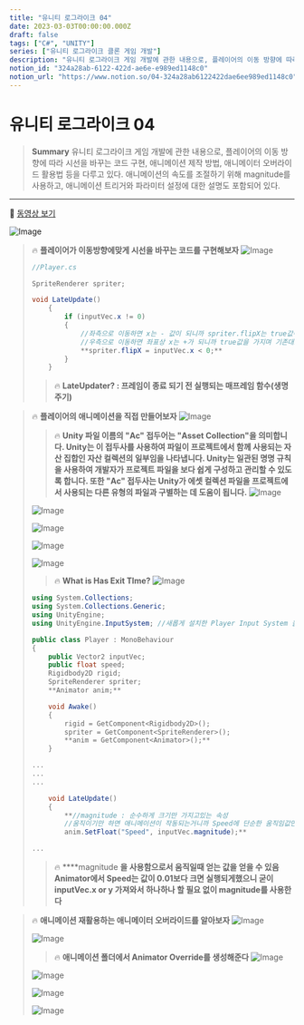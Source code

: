 ```yaml
---
title: "유니티 로그라이크 04"
date: 2023-03-03T00:00:00.000Z
draft: false
tags: ["C#", "UNITY"]
series: ["유니티 로그라이크 클론 게임 개발"]
description: "유니티 로그라이크 게임 개발에 관한 내용으로, 플레이어의 이동 방향에 따라 시선을 바꾸는 코드 구현, 애니메이션 제작 방법, 애니메이터 오버라이드 활용법 등을 다루고 있다. 애니메이션의 속도를 조절하기 위해 magnitude를 사용하고, 애니메이션 트리거와 파라미터 설정에 대한 설명도 포함되어 있다."
notion_id: "324a28ab-6122-422d-ae6e-e989ed1148c0"
notion_url: "https://www.notion.so/04-324a28ab6122422dae6ee989ed1148c0"
---
```


# 유니티 로그라이크 04

> **Summary**
> 유니티 로그라이크 게임 개발에 관한 내용으로, 플레이어의 이동 방향에 따라 시선을 바꾸는 코드 구현, 애니메이션 제작 방법, 애니메이터 오버라이드 활용법 등을 다루고 있다. 애니메이션의 속도를 조절하기 위해 magnitude를 사용하고, 애니메이션 트리거와 파라미터 설정에 대한 설명도 포함되어 있다.

---

🎥 [동영상 보기](https://www.youtube.com/watch?v=vizfd1TeRMI&list=PLO-mt5Iu5TeZF8xMHqtT_DhAPKmjF6i3x&index=5)

![Image](https://prod-files-secure.s3.us-west-2.amazonaws.com/09ccd4d5-876c-4bba-bbdf-cc77a0a11257/103a9eea-6d83-4881-ac4c-2095536d4ab2/Untitled.png?X-Amz-Algorithm=AWS4-HMAC-SHA256&X-Amz-Content-Sha256=UNSIGNED-PAYLOAD&X-Amz-Credential=ASIAZI2LB466YEQWJ3IF%2F20250724%2Fus-west-2%2Fs3%2Faws4_request&X-Amz-Date=20250724T120137Z&X-Amz-Expires=3600&X-Amz-Security-Token=IQoJb3JpZ2luX2VjEAQaCXVzLXdlc3QtMiJHMEUCIQDpH5Las8y%2BZ9yCmYi%2F4WC0zu%2FHRu7%2Bu7EHxUk5b%2FSN%2FwIgC%2BWcQ88ww5Zga2iGx4fMTvGQbjNLdPqXU0qkxoPOHkYq%2FwMILRAAGgw2Mzc0MjMxODM4MDUiDDse863kAMBfxPaNdircAxUuv78%2Fg6t4%2FNNzT%2B3Zv9wt%2F8s3Fs1gUgf0ph9nmNyi%2FwYF7PdBNLuo%2BLLdMN%2F8j0sWAhFCtNZJc%2FD6anTyWiYO36UZtuN8mvJ8HgDmF5zl6JH1ChYYa4W05MFTqzVpHb0DooTbe5GlVMahFZJbG6PEua%2FOzDnr8PyFuHl2BLv5hA9uihNQ%2B0EYsJ4fWlWnkF0mZedUAPmwH%2FLpgGofEVm%2B6AhhzGayg9Osgyba%2BubPFXyr3KPx1uFzhAXtnHHtlzh9u2VWnG3X%2F9xvk9LSxREASTp3uSJWYHAoJpFqZ3MzzndMWx66EscmzxsuQJlgNSisPtflh9vDx5IJS7BRz46ymZ2aqdiyPz5TSyg4AKvhJ8MkMWdDTYy4Stjg1h%2FQ7E0G5GSfgrp2JIxzo5wlg65w8%2Fwxn%2FJwOZKkT4CJtZ8uxAw5L1lEkZ2kRb2D%2B57LW1gBRfPOn5uHdIGuElAO%2FDtSGjW5XfXbLgJmjSaK9QMQP6xFy6%2B1qJ87mwFLhFfay10Zd4MlAWwpdcPQJC4zeTSM0Sg8pBHTyqVEJoMrCxtOOVa9n3OV%2F7fZOri7fL1wplKC59yBO1WiBkyF1eskSrT4O8%2BaTNMFl7KP2Dv0UyxbECdc45wHdS3uvdRlMPm%2BiMQGOqUBMKLH32zAvyJAPfNDu4eV6sgKKnwWIRMwLi%2F063vc1c7a7r263afETBDBpbmBLcKAbVDkz5p4z3wdBwCuqep%2Bpu3dRlY35BMHbTuPR%2BMQJ4MaBGRsymlMQ7NG0%2FdIAFjipsL4Bk3r9CRBfZUhZ9l6dL6GR5z2QXeGzM%2BRRItteZJ4ZpHp8azKxoThf1%2Bw%2BJ%2BV3JaB58YyWZZ8TLFfXVnOfi9QUmOL&X-Amz-Signature=f9349d6a7187d73f72cef3227a26f562cbe814e3d19e607c86e812259bda6758&X-Amz-SignedHeaders=host&x-amz-checksum-mode=ENABLED&x-id=GetObject)

> 🔥 **플레이어가 이동방향에맞게 시선을 바꾸는 코드를 구현해보자**
> ![Image](https://prod-files-secure.s3.us-west-2.amazonaws.com/09ccd4d5-876c-4bba-bbdf-cc77a0a11257/9d316e48-7224-484c-a001-bbca9182e338/Untitled.png?X-Amz-Algorithm=AWS4-HMAC-SHA256&X-Amz-Content-Sha256=UNSIGNED-PAYLOAD&X-Amz-Credential=ASIAZI2LB4665NJ53G35%2F20250724%2Fus-west-2%2Fs3%2Faws4_request&X-Amz-Date=20250724T120137Z&X-Amz-Expires=3600&X-Amz-Security-Token=IQoJb3JpZ2luX2VjEAQaCXVzLXdlc3QtMiJIMEYCIQCWIaj1KUic2N2ifk3M9fDnlBp%2FJyA7iofGm%2F283pHBCQIhAOSQK9KbEHcn0y3y6zsVg54Sqj1dRcbgWTPqWx4RktWDKv8DCC0QABoMNjM3NDIzMTgzODA1Igy5cqtvdtS1lfaY0Eoq3AOW5vk6datpM3svn23LMvHcBiT06bS1rxp%2FR%2BX0jdERhYjZcXiRQbyJ07xWYMG9LXODcZVU6W8CBoVUH6Y%2F435NQgJSkpIwmjpgn%2FCJNYoJl7mgdn%2BOAQ2gpmeTlwP2DFOjzJHhTtN3LNHjq1yeXV8%2B%2B6Z9bwq0GbaF%2B6mQp6CRdPFNn80O%2B01aVS1d2BU8RCPOFE%2FIeXagDJ%2BxUWeP43xjmOt4YBLlEbKKTs6LtLWKH8ufiHBZBUieNtf1%2B5butZZtvhgZ9udEt05%2BxJ8cgKG%2BMAvgERiVtw4Rc3MOUItva7VSiET%2BrUzMJNeH8J6SLw1HLIXBKXj1xWFKHbeb%2BjZwcroc3vnF6hhgn28qfnYxBSpfY8itvGKmP0mvWx%2BS4%2FdJH492tt35ceC5PSpGx2dnWXS7Zk%2FrV4GPJ2trZGr8QRbR1n8URju%2BVfMRIby7JYvyW3lIkZxt5djDATR1pBv5GUAdj9oQkgl3raSRksduVZYB1UH3RMdqY4nbaFMzfMiK47LAUk2s7tfEHBuImqdWtEq6F%2BCS4bcodINaM%2FvKGsul7788pxMTlc4soCvxKzJNIGkFqcM3R3Rq6kjRFssgKXRUrxuk10J5PxR32yeJ%2BPv1LW%2FIVxghP9Zr%2FzC%2Bv4jEBjqkAacjd66DJFKsRTEjAJULkEnSwguhykDYV0tZ9ASvRxgEExEmWdq4bema1sF6ueV93DgIlUBAijz4RP7ejmGV2H3k3J8DqNtFXxnRf7Vlly7XDVH08LCXXjnHJ4iGODeXkgmoKQjVLEJHrA7imqI9qu%2F%2Fzypl%2Bj3Ikg4ZWm8SoTDWXb50MxrUam4V%2BCzosGTIwBvlOoerRPNnV04zO7O30Qwrx1b1&X-Amz-Signature=578657e0378af9700094998a92093a494ac637f378754b806491daff91a4b306&X-Amz-SignedHeaders=host&x-amz-checksum-mode=ENABLED&x-id=GetObject)
>
> ```c#
> //Player.cs
>
> SpriteRenderer spriter;
>
> void LateUpdate()
>     {
>         if (inputVec.x != 0)
>         {
>             //좌측으로 이동하면 x는 - 값이 되니까 spriter.flipX는 true값이 된다
>             //우측으로 이동하면 좌표상 x는 +가 되니까 true값을 가지며 기존대로 우측을 바라본다
>             **spriter.flipX = inputVec.x < 0;**
>         }
>     }
> ```
>
> > 🔥 **LateUpdater? : 프레임이 종료 되기 전 실행되는 매프레임 함수(생명주기)**
>
>

> 🔥 **플레이어의 애니메이션을 직접 만들어보자**
> ![Image](https://prod-files-secure.s3.us-west-2.amazonaws.com/09ccd4d5-876c-4bba-bbdf-cc77a0a11257/53c58383-1203-4645-81c8-17215148df1c/Untitled.png?X-Amz-Algorithm=AWS4-HMAC-SHA256&X-Amz-Content-Sha256=UNSIGNED-PAYLOAD&X-Amz-Credential=ASIAZI2LB466YGSMHT4F%2F20250724%2Fus-west-2%2Fs3%2Faws4_request&X-Amz-Date=20250724T120138Z&X-Amz-Expires=3600&X-Amz-Security-Token=IQoJb3JpZ2luX2VjEAQaCXVzLXdlc3QtMiJGMEQCIHVxcaRKFAKp3F3CIWMIsUGBUO%2BbCn%2FJJQctdp1DJLe8AiAwtitLQTx930fLrzJ2VTAceu9WpTxDEUO5SJPgdlglaCr%2FAwgtEAAaDDYzNzQyMzE4MzgwNSIMH3Q9j2uQKM8QICl8KtwDFfceNMn0h6lYKu86SXjnjPl7J3%2B7EjTQbjYkjFMWHAMbeWknMMyofOHVR1whrqrD4Jn%2F5fBZPy7u%2BVC6wvE5s3wKqfcsIZD2umxCkZmOFg%2FeRlGxrIrEGuZv7TPbOx33bS1QX1dwsOFnfP8%2BPQ%2FCTFk%2B6omnmJK3gH1aXwfBlRVE7oX5tY0Jf0Lr%2FIP9tUqeBFWM3q4laIPsGDaOqi8mUH1HxcOeeTcO%2FK2KhzmrA3uy2d%2FH2eNvv%2FpyCJyl4nsxXJ2Q6vpCtNOq4Qms2KR7QmAHbOAtueXr%2BiJDqB%2BaW4Iv7qaIq5O4V7MGI8s3TAwKu4COq9%2Fgz3hJh6Sl9TCE%2Bmm8RSerTZq5AfPG8UcZgnSbPLGE8qEDB6erTkaEp3x4D8qx%2Bo6hydW2tUtSabc%2FbmUmsU4BwM826EtwoWNWPtglDliW7fb3Pl7g4NJICD%2BGlKpuWlVlyHRqUu0Gh5gLR9wMX6GBzc3%2FxPWGHTyz9IlC%2Fb3yXfWMNKqwklI7XbPJlkLSv9N4APMA%2BS6z3PZtggGHvmdVlSECuzSXVkXqjfsXbxCH4D6Z4%2F11U5uaw9vxXgQkBpB5dVAaRKqsMhTNN8l4cGd%2Bgtj52lU678Uu0zN2D2SZhIsoWhVc4%2FYwg7%2BIxAY6pgHdS7gNtOpKEa12aqrOk4MU373F2%2FbM1ALzKlBn1KhxxLWjpb%2FvYHWffGfrDxbM6MLHecxE7OxchrJPvFz9IAQyq8ZYm8TQOTUVyVIYR7iDqXzAKPglUjQH2tCUfixqnED1rBJ%2FEhqao80goEvO6DjfkYJLYZGY%2FPyb1UNeSIhP3GmU4QiXO2EggCiPxbYZ9sVJHqZXiEZgRFXZXSJQ7BaQ0IGCupaU&X-Amz-Signature=c433caebce3e08237be8b92765162489a64cf1e677faceca6249996ee5c9ca76&X-Amz-SignedHeaders=host&x-amz-checksum-mode=ENABLED&x-id=GetObject)
>
> > 🔥 **Unity 파일 이름의 "Ac" 접두어는 "Asset Collection"을 의미합니다. Unity는 이 접두사를 사용하여 파일이 프로젝트에서 함께 사용되는 자산 집합인 자산 컬렉션의 일부임을 나타냅니다. Unity는 일관된 명명 규칙을 사용하여 개발자가 프로젝트 파일을 보다 쉽게 구성하고 관리할 수 있도록 합니다. 또한 "Ac" 접두사는 Unity가 에셋 컬렉션 파일을 프로젝트에서 사용되는 다른 유형의 파일과 구별하는 데 도움이 됩니다.**
> > ![Image](https://prod-files-secure.s3.us-west-2.amazonaws.com/09ccd4d5-876c-4bba-bbdf-cc77a0a11257/89a5bb1c-3f17-4beb-b2b3-b7b17e878d5c/Untitled.png?X-Amz-Algorithm=AWS4-HMAC-SHA256&X-Amz-Content-Sha256=UNSIGNED-PAYLOAD&X-Amz-Credential=ASIAZI2LB466XORMANKT%2F20250724%2Fus-west-2%2Fs3%2Faws4_request&X-Amz-Date=20250724T120139Z&X-Amz-Expires=3600&X-Amz-Security-Token=IQoJb3JpZ2luX2VjEAQaCXVzLXdlc3QtMiJHMEUCIFrxfEFOStcia6FvhFXhnybWznRfpsMsFwbn4IbYDXUDAiEAxElLpNaAi3zkijXnPc0PnrlkA0qyx7pScgoJy43HXPoq%2FwMILRAAGgw2Mzc0MjMxODM4MDUiDAGUf1t%2FvcEOQiTb4CrcA6lk08fParLiTqnPNaD6IH4z2bsjsFH90GpxwAFe574nGKRxEgEBofH%2BAqP5Bk2eBmR2%2BbRPB1hID5mi2e1L2GCyFCayWqdN31ARTl6nZLOvGZ%2ButUIIB3PEcVYBLK7oL1VaVQiT7hk0E4sywqJY%2F8E6LiYSMmSK6zkUVO3l4JkeERjQDJ%2BXuGrKtUrbwjZg8xywaBxVAwy1pwQOgPqTDRw26NlMRG%2FLPdS%2FBiP%2Fvy6n5efvLmLxdMBLu08Ic8YXgiXsC5eS8UccM5DBOPimDTGoGz%2BXV6KYXNSmyk4HztLPopS4f2ixcVo4XUhMV19UJgnNOeEoM8e%2B7Yd2CoaDCGLH%2FJuJUN8Wc%2Fd28tuQ3mDgN5reKHUzmKYs%2BZuZnibDagkLLqFAofuicdpfauY4RERdX0%2FzQxc3ajVGz%2FEgGXFf4IzeOE6dG3h%2Fsw8vP0zSaZKP%2BvoOykvl2NIJPPbmvN4%2F7HL6ItIfKtM2%2FrqH7fGkT8iwcDU%2BccGpqSe%2BqdYWjnHd%2BjUNSWc7mYzGnkqf0RFLGIjPnM0SECWg1RlCqiGUEnBBpwVwXhzPz2hWa1S%2F63LU%2FenW76Z%2B4fthkdzBU%2BM7sVkT9gVC2mxRhoLStSlIQACXufpj%2BqimOLSrMIO%2FiMQGOqUBCumiTX6f6x5jtbdKrIrMq3YIRrIWP2nIeWyVpq%2B2Ez1J%2BFl%2FsC8gu2BOQW7B%2F5SMfTH%2FZPpo4LaCwBC9TjIvUsqPm%2FM8pPljmvkh3pqcKG253NalZIk3MpAMs0rH59OBuQLCjx6PUrSFfBfCmCoy6Td7GQkvEQjV%2BaKF4akve8BDTrf6RzeePBUOXTch0etaLY1Zcjo%2FWlh3bZmGGCQA84YU2O37&X-Amz-Signature=6a104641b1ee8213db407654ed995a65dcca9ff243fb4ff96e16d931ee37b333&X-Amz-SignedHeaders=host&x-amz-checksum-mode=ENABLED&x-id=GetObject)
> >
> >
>
> ![Image](https://prod-files-secure.s3.us-west-2.amazonaws.com/09ccd4d5-876c-4bba-bbdf-cc77a0a11257/3f3daf3d-56c2-4d62-8a8c-0080d8085625/Untitled.png?X-Amz-Algorithm=AWS4-HMAC-SHA256&X-Amz-Content-Sha256=UNSIGNED-PAYLOAD&X-Amz-Credential=ASIAZI2LB466YGSMHT4F%2F20250724%2Fus-west-2%2Fs3%2Faws4_request&X-Amz-Date=20250724T120138Z&X-Amz-Expires=3600&X-Amz-Security-Token=IQoJb3JpZ2luX2VjEAQaCXVzLXdlc3QtMiJGMEQCIHVxcaRKFAKp3F3CIWMIsUGBUO%2BbCn%2FJJQctdp1DJLe8AiAwtitLQTx930fLrzJ2VTAceu9WpTxDEUO5SJPgdlglaCr%2FAwgtEAAaDDYzNzQyMzE4MzgwNSIMH3Q9j2uQKM8QICl8KtwDFfceNMn0h6lYKu86SXjnjPl7J3%2B7EjTQbjYkjFMWHAMbeWknMMyofOHVR1whrqrD4Jn%2F5fBZPy7u%2BVC6wvE5s3wKqfcsIZD2umxCkZmOFg%2FeRlGxrIrEGuZv7TPbOx33bS1QX1dwsOFnfP8%2BPQ%2FCTFk%2B6omnmJK3gH1aXwfBlRVE7oX5tY0Jf0Lr%2FIP9tUqeBFWM3q4laIPsGDaOqi8mUH1HxcOeeTcO%2FK2KhzmrA3uy2d%2FH2eNvv%2FpyCJyl4nsxXJ2Q6vpCtNOq4Qms2KR7QmAHbOAtueXr%2BiJDqB%2BaW4Iv7qaIq5O4V7MGI8s3TAwKu4COq9%2Fgz3hJh6Sl9TCE%2Bmm8RSerTZq5AfPG8UcZgnSbPLGE8qEDB6erTkaEp3x4D8qx%2Bo6hydW2tUtSabc%2FbmUmsU4BwM826EtwoWNWPtglDliW7fb3Pl7g4NJICD%2BGlKpuWlVlyHRqUu0Gh5gLR9wMX6GBzc3%2FxPWGHTyz9IlC%2Fb3yXfWMNKqwklI7XbPJlkLSv9N4APMA%2BS6z3PZtggGHvmdVlSECuzSXVkXqjfsXbxCH4D6Z4%2F11U5uaw9vxXgQkBpB5dVAaRKqsMhTNN8l4cGd%2Bgtj52lU678Uu0zN2D2SZhIsoWhVc4%2FYwg7%2BIxAY6pgHdS7gNtOpKEa12aqrOk4MU373F2%2FbM1ALzKlBn1KhxxLWjpb%2FvYHWffGfrDxbM6MLHecxE7OxchrJPvFz9IAQyq8ZYm8TQOTUVyVIYR7iDqXzAKPglUjQH2tCUfixqnED1rBJ%2FEhqao80goEvO6DjfkYJLYZGY%2FPyb1UNeSIhP3GmU4QiXO2EggCiPxbYZ9sVJHqZXiEZgRFXZXSJQ7BaQ0IGCupaU&X-Amz-Signature=28f3985ba7c90ed78ffaf5319888efe0573290abf82dcaea927be9384cc212d9&X-Amz-SignedHeaders=host&x-amz-checksum-mode=ENABLED&x-id=GetObject)
>
> ![Image](https://prod-files-secure.s3.us-west-2.amazonaws.com/09ccd4d5-876c-4bba-bbdf-cc77a0a11257/0b0c0f8b-a314-4b14-bf9d-53ef7552b569/Untitled.png?X-Amz-Algorithm=AWS4-HMAC-SHA256&X-Amz-Content-Sha256=UNSIGNED-PAYLOAD&X-Amz-Credential=ASIAZI2LB466YGSMHT4F%2F20250724%2Fus-west-2%2Fs3%2Faws4_request&X-Amz-Date=20250724T120138Z&X-Amz-Expires=3600&X-Amz-Security-Token=IQoJb3JpZ2luX2VjEAQaCXVzLXdlc3QtMiJGMEQCIHVxcaRKFAKp3F3CIWMIsUGBUO%2BbCn%2FJJQctdp1DJLe8AiAwtitLQTx930fLrzJ2VTAceu9WpTxDEUO5SJPgdlglaCr%2FAwgtEAAaDDYzNzQyMzE4MzgwNSIMH3Q9j2uQKM8QICl8KtwDFfceNMn0h6lYKu86SXjnjPl7J3%2B7EjTQbjYkjFMWHAMbeWknMMyofOHVR1whrqrD4Jn%2F5fBZPy7u%2BVC6wvE5s3wKqfcsIZD2umxCkZmOFg%2FeRlGxrIrEGuZv7TPbOx33bS1QX1dwsOFnfP8%2BPQ%2FCTFk%2B6omnmJK3gH1aXwfBlRVE7oX5tY0Jf0Lr%2FIP9tUqeBFWM3q4laIPsGDaOqi8mUH1HxcOeeTcO%2FK2KhzmrA3uy2d%2FH2eNvv%2FpyCJyl4nsxXJ2Q6vpCtNOq4Qms2KR7QmAHbOAtueXr%2BiJDqB%2BaW4Iv7qaIq5O4V7MGI8s3TAwKu4COq9%2Fgz3hJh6Sl9TCE%2Bmm8RSerTZq5AfPG8UcZgnSbPLGE8qEDB6erTkaEp3x4D8qx%2Bo6hydW2tUtSabc%2FbmUmsU4BwM826EtwoWNWPtglDliW7fb3Pl7g4NJICD%2BGlKpuWlVlyHRqUu0Gh5gLR9wMX6GBzc3%2FxPWGHTyz9IlC%2Fb3yXfWMNKqwklI7XbPJlkLSv9N4APMA%2BS6z3PZtggGHvmdVlSECuzSXVkXqjfsXbxCH4D6Z4%2F11U5uaw9vxXgQkBpB5dVAaRKqsMhTNN8l4cGd%2Bgtj52lU678Uu0zN2D2SZhIsoWhVc4%2FYwg7%2BIxAY6pgHdS7gNtOpKEa12aqrOk4MU373F2%2FbM1ALzKlBn1KhxxLWjpb%2FvYHWffGfrDxbM6MLHecxE7OxchrJPvFz9IAQyq8ZYm8TQOTUVyVIYR7iDqXzAKPglUjQH2tCUfixqnED1rBJ%2FEhqao80goEvO6DjfkYJLYZGY%2FPyb1UNeSIhP3GmU4QiXO2EggCiPxbYZ9sVJHqZXiEZgRFXZXSJQ7BaQ0IGCupaU&X-Amz-Signature=063e673960ce04d0da03dd231f685131a5fc86b77a7a4a63b7f736ce0f9da4df&X-Amz-SignedHeaders=host&x-amz-checksum-mode=ENABLED&x-id=GetObject)
>
> ![Image](https://prod-files-secure.s3.us-west-2.amazonaws.com/09ccd4d5-876c-4bba-bbdf-cc77a0a11257/7bb4f924-04be-48ca-9414-64476ddfd7c0/Untitled.png?X-Amz-Algorithm=AWS4-HMAC-SHA256&X-Amz-Content-Sha256=UNSIGNED-PAYLOAD&X-Amz-Credential=ASIAZI2LB466YGSMHT4F%2F20250724%2Fus-west-2%2Fs3%2Faws4_request&X-Amz-Date=20250724T120138Z&X-Amz-Expires=3600&X-Amz-Security-Token=IQoJb3JpZ2luX2VjEAQaCXVzLXdlc3QtMiJGMEQCIHVxcaRKFAKp3F3CIWMIsUGBUO%2BbCn%2FJJQctdp1DJLe8AiAwtitLQTx930fLrzJ2VTAceu9WpTxDEUO5SJPgdlglaCr%2FAwgtEAAaDDYzNzQyMzE4MzgwNSIMH3Q9j2uQKM8QICl8KtwDFfceNMn0h6lYKu86SXjnjPl7J3%2B7EjTQbjYkjFMWHAMbeWknMMyofOHVR1whrqrD4Jn%2F5fBZPy7u%2BVC6wvE5s3wKqfcsIZD2umxCkZmOFg%2FeRlGxrIrEGuZv7TPbOx33bS1QX1dwsOFnfP8%2BPQ%2FCTFk%2B6omnmJK3gH1aXwfBlRVE7oX5tY0Jf0Lr%2FIP9tUqeBFWM3q4laIPsGDaOqi8mUH1HxcOeeTcO%2FK2KhzmrA3uy2d%2FH2eNvv%2FpyCJyl4nsxXJ2Q6vpCtNOq4Qms2KR7QmAHbOAtueXr%2BiJDqB%2BaW4Iv7qaIq5O4V7MGI8s3TAwKu4COq9%2Fgz3hJh6Sl9TCE%2Bmm8RSerTZq5AfPG8UcZgnSbPLGE8qEDB6erTkaEp3x4D8qx%2Bo6hydW2tUtSabc%2FbmUmsU4BwM826EtwoWNWPtglDliW7fb3Pl7g4NJICD%2BGlKpuWlVlyHRqUu0Gh5gLR9wMX6GBzc3%2FxPWGHTyz9IlC%2Fb3yXfWMNKqwklI7XbPJlkLSv9N4APMA%2BS6z3PZtggGHvmdVlSECuzSXVkXqjfsXbxCH4D6Z4%2F11U5uaw9vxXgQkBpB5dVAaRKqsMhTNN8l4cGd%2Bgtj52lU678Uu0zN2D2SZhIsoWhVc4%2FYwg7%2BIxAY6pgHdS7gNtOpKEa12aqrOk4MU373F2%2FbM1ALzKlBn1KhxxLWjpb%2FvYHWffGfrDxbM6MLHecxE7OxchrJPvFz9IAQyq8ZYm8TQOTUVyVIYR7iDqXzAKPglUjQH2tCUfixqnED1rBJ%2FEhqao80goEvO6DjfkYJLYZGY%2FPyb1UNeSIhP3GmU4QiXO2EggCiPxbYZ9sVJHqZXiEZgRFXZXSJQ7BaQ0IGCupaU&X-Amz-Signature=20c1fc024d74b6e2e7f32b546fbdaf81a7fc7f55835ea9a3d548b8cd667b2b3c&X-Amz-SignedHeaders=host&x-amz-checksum-mode=ENABLED&x-id=GetObject)
>
> ![Image](https://prod-files-secure.s3.us-west-2.amazonaws.com/09ccd4d5-876c-4bba-bbdf-cc77a0a11257/9ce5bd12-2a44-4730-a11e-a1e777d57f31/Untitled.png?X-Amz-Algorithm=AWS4-HMAC-SHA256&X-Amz-Content-Sha256=UNSIGNED-PAYLOAD&X-Amz-Credential=ASIAZI2LB466YGSMHT4F%2F20250724%2Fus-west-2%2Fs3%2Faws4_request&X-Amz-Date=20250724T120138Z&X-Amz-Expires=3600&X-Amz-Security-Token=IQoJb3JpZ2luX2VjEAQaCXVzLXdlc3QtMiJGMEQCIHVxcaRKFAKp3F3CIWMIsUGBUO%2BbCn%2FJJQctdp1DJLe8AiAwtitLQTx930fLrzJ2VTAceu9WpTxDEUO5SJPgdlglaCr%2FAwgtEAAaDDYzNzQyMzE4MzgwNSIMH3Q9j2uQKM8QICl8KtwDFfceNMn0h6lYKu86SXjnjPl7J3%2B7EjTQbjYkjFMWHAMbeWknMMyofOHVR1whrqrD4Jn%2F5fBZPy7u%2BVC6wvE5s3wKqfcsIZD2umxCkZmOFg%2FeRlGxrIrEGuZv7TPbOx33bS1QX1dwsOFnfP8%2BPQ%2FCTFk%2B6omnmJK3gH1aXwfBlRVE7oX5tY0Jf0Lr%2FIP9tUqeBFWM3q4laIPsGDaOqi8mUH1HxcOeeTcO%2FK2KhzmrA3uy2d%2FH2eNvv%2FpyCJyl4nsxXJ2Q6vpCtNOq4Qms2KR7QmAHbOAtueXr%2BiJDqB%2BaW4Iv7qaIq5O4V7MGI8s3TAwKu4COq9%2Fgz3hJh6Sl9TCE%2Bmm8RSerTZq5AfPG8UcZgnSbPLGE8qEDB6erTkaEp3x4D8qx%2Bo6hydW2tUtSabc%2FbmUmsU4BwM826EtwoWNWPtglDliW7fb3Pl7g4NJICD%2BGlKpuWlVlyHRqUu0Gh5gLR9wMX6GBzc3%2FxPWGHTyz9IlC%2Fb3yXfWMNKqwklI7XbPJlkLSv9N4APMA%2BS6z3PZtggGHvmdVlSECuzSXVkXqjfsXbxCH4D6Z4%2F11U5uaw9vxXgQkBpB5dVAaRKqsMhTNN8l4cGd%2Bgtj52lU678Uu0zN2D2SZhIsoWhVc4%2FYwg7%2BIxAY6pgHdS7gNtOpKEa12aqrOk4MU373F2%2FbM1ALzKlBn1KhxxLWjpb%2FvYHWffGfrDxbM6MLHecxE7OxchrJPvFz9IAQyq8ZYm8TQOTUVyVIYR7iDqXzAKPglUjQH2tCUfixqnED1rBJ%2FEhqao80goEvO6DjfkYJLYZGY%2FPyb1UNeSIhP3GmU4QiXO2EggCiPxbYZ9sVJHqZXiEZgRFXZXSJQ7BaQ0IGCupaU&X-Amz-Signature=62ab5435cfad8e7cb802e75183aad56cea75a65fcad03b7e6d0854f4a454824a&X-Amz-SignedHeaders=host&x-amz-checksum-mode=ENABLED&x-id=GetObject)
>
> > 🔥 **What is Has Exit TIme?**
> > ![Image](https://prod-files-secure.s3.us-west-2.amazonaws.com/09ccd4d5-876c-4bba-bbdf-cc77a0a11257/a4fae49e-c4e4-4b11-a123-f24bfcb6f81a/Untitled.png?X-Amz-Algorithm=AWS4-HMAC-SHA256&X-Amz-Content-Sha256=UNSIGNED-PAYLOAD&X-Amz-Credential=ASIAZI2LB4662656XIOD%2F20250724%2Fus-west-2%2Fs3%2Faws4_request&X-Amz-Date=20250724T120139Z&X-Amz-Expires=3600&X-Amz-Security-Token=IQoJb3JpZ2luX2VjEAQaCXVzLXdlc3QtMiJHMEUCIBrzVRIrhiwAmpPtgN963fkHr7FEyxDm4X%2F%2FcQZDbkxLAiEA6Pc9h0%2FavYAeVl907ENsHa4R381KN6YbvxWkuWDe%2BJkq%2FwMILRAAGgw2Mzc0MjMxODM4MDUiDItB0qOQbB4hZxJLtircAyFIzrMxZg01ntSuhW9krUldcckIKwPeVnt3h3JtNbERcP8VwIzw5YAHPHBbJRjBK%2BpTKFIgGE4vPkTyNFZmA8IdxjWnfJYFFgJJFzTdo8HOuDvlzBVfiFoJZLwvGYelsIGccebZonll34wCJsbxpDJN3Z%2F0O4qU4JcxzPVX46QwZJyMTgY9U%2BRhiHyd7AHLZzdM3ppe3POqlnT1q32Z60wDAKtn%2F7Vi2HHA8t6czRct1wcMzaOmIbIhECWCifK6oaCnKEIt2A8IxUKix0S83iuNIVy9dOV9v%2FIJb7PpBzMtjFCByr1qy5Rcu480bNyw%2FfG%2Fxskk08gw7RNZZXR9heXi5NFap5ZkgPNKhLfKnvp4cltCsMJ3xfEnyrNVe50zCNbzNEGlrQbI60pa%2FZ2r1GtlmYeLWdhgN%2FFabFHgHj%2FgltiJKPCp86nCuGAP1KBEPtNk%2Fl2%2FEOY3LUM4r%2Bh6CLUWppyPH6sZlTtPe7Vw%2F3Cr7m0card3uV7tqUO61P%2FayYhFkFUCggEpYd56N%2B7c1WxldXK1mbeNsB7LxMExrLFit2LxMui4rtq7vV6XEJ%2FwTLgIgWdtHwy7Hv23G4ifO8Pu1k2fkAC7ut5tgq1tHAJrOTHSzgk98DsJyhITMP6%2BiMQGOqUB0LdmlcsuSeaOla6PPSMrfY%2BMH3t0%2Btd9OdyfxYZgFL6e%2F5vj7uiDQOK4PGWl2WBHLv84ka%2BokZsridKsVMvTxELwdw3tDyoAIGJyrnPTF5rwLz4S5QJRZ%2FErFG5NKWJa3JwFfYadiqAwbMFcmwHEyIHh%2B%2B2LL4msoIscwHhj1OqS3cVDbn85qVADpasAsgNJ%2Fu61B1eNSAjH3YpbFGKsTm%2BIg5pc&X-Amz-Signature=8fd62ccb93367a9c120d610d33134ce69bade1b1fa206daf9761eea69c8926d2&X-Amz-SignedHeaders=host&x-amz-checksum-mode=ENABLED&x-id=GetObject)
> >
> >
>
> ```c#
> using System.Collections;
> using System.Collections.Generic;
> using UnityEngine;
> using UnityEngine.InputSystem; //새롭게 설치한 Player Input System 을 사용하기 위해 임포트
>
> public class Player : MonoBehaviour
> {
>     public Vector2 inputVec;
>     public float speed;
>     Rigidbody2D rigid;
>     SpriteRenderer spriter;
>     **Animator anim;**
>
>     void Awake()
>     {
>         rigid = GetComponent<Rigidbody2D>();
>         spriter = GetComponent<SpriteRenderer>();
>         **anim = GetComponent<Animator>();**
>     }
>
> ...
> ...
> ...
>
>     void LateUpdate()
>     {
>         **//magnitude : 순수하게 크기만 가지고있는 속성
>         //움직이기만 하면 애니메이션이 작동되는거니까 Speed에 단순한 움직임값만 넣어주는것
>         anim.SetFloat("Speed", inputVec.magnitude);**
>
> ...
> ```
>
> > 🔥 ****magnitude **을 사용함으로서 움직일때 얻는 값을 얻을 수 있음
> Animator에서 Speed는 값이 0.01보다 크면 실행되게했으니 굳이 inputVec.x or y 가져와서 하나하나 할 필요 없이 magnitude를 사용한다**
>
>

> 🔥 ****애니메이션 재활용하는 애니메이터 오버라이드를 알아보자****
> ![Image](https://prod-files-secure.s3.us-west-2.amazonaws.com/09ccd4d5-876c-4bba-bbdf-cc77a0a11257/5d2a1bc6-8b89-4f70-ac1c-19c81c31fd40/Untitled.png?X-Amz-Algorithm=AWS4-HMAC-SHA256&X-Amz-Content-Sha256=UNSIGNED-PAYLOAD&X-Amz-Credential=ASIAZI2LB466WDQK6SKW%2F20250724%2Fus-west-2%2Fs3%2Faws4_request&X-Amz-Date=20250724T120140Z&X-Amz-Expires=3600&X-Amz-Security-Token=IQoJb3JpZ2luX2VjEAQaCXVzLXdlc3QtMiJGMEQCIA19eaPps0FJ0sPCef14%2BG33ePovvq7V1SwjyVSyiwA8AiAs%2Fq6QxrP60umUAZnIBHNjW61AC90RQQHuxReP49yVxyr%2FAwgtEAAaDDYzNzQyMzE4MzgwNSIMG1hhdTLizKWaGVjbKtwDASZDhmVyZj5xMDHRBJsJVor4VaDBAUnWuYfj5O95rnDNvVk15JFhWE%2FYhsKwPFg0jKrhWK7Gn6qGugyt0SNVVmhb%2BbMlS1m%2FpJ7mzU0wfgK28K862i5J1nL%2BRipCycPxB0ho5nk05NfwGGcWA8ae4pXCF6UpP%2BGLI2%2F1CyS9SkLzAO3YN37VB%2BoTnwU0jGv13jud3daw0ktXELCgNXX%2Fyrpi2qf8FWuB1Pr6CkVtIQKnQtfqlsTT0laQkc0A4%2BMxmSxldWqAE30Tmpdn4N3OuEM5AZQCPwPSoRwLGM8Kg0ofTlcq%2Fd6eJe%2FvamTwi4nRaSvLGVmsNdge%2BrhKjdz26fXqoB74ySK5F7H%2FhTiKBkQJ1SXoDbO57zl7x%2FudM%2FTiGjoDFmmvEvWPzYetmv9%2FO1anXU48jjA32eEpKa0dRY2RTYov6rKMho6yAxMrEOC1euT7BDiitPRCYEGiUk%2BWjZMzsJiLR87x2vpKuuOIbXwa7HUl3HXclfejoBZYcHpHpTRlTmZvO%2F3d%2FErqDPHAGZgS3QEqdKYjplQQz7UjLhfSZdzpyfzPv0tMVRhFPuKF0U5PL8zx%2FKqVqm1H7zdZNwyhJqDfGJcmoMCIBaesOEH3woeBeqOeg0Wh2%2BYw3L%2BIxAY6pgFGZw26rK38VXtnirIVLFo%2B2YmdccbL%2FJn3sz5M%2FSZyAZPJ%2F6dUlvjXSH6UoGiokap2bG1Q1kz3U4k7dUZ7LU5DTZYIQNqxa%2FIagrWvQhEKIJds%2BWR6MWVF8u2OcHB4vBuA6hUeXcQ1geVUZqaT3%2Fg2vLN8SLkfgiQHbBgsb05zBtBE46mCMFtSZ3kZxy%2B9%2FfMU5X9UMNC12ws6TYzfb8ymZXzwVjKH&X-Amz-Signature=a0ba4c5931a0dfb18775e89542b18d99ee52dff7b229b016e98e5cd8439c78fa&X-Amz-SignedHeaders=host&x-amz-checksum-mode=ENABLED&x-id=GetObject)
>
> ![Image](https://prod-files-secure.s3.us-west-2.amazonaws.com/09ccd4d5-876c-4bba-bbdf-cc77a0a11257/f24574c3-1e13-489e-b4b1-9e06f3d3f3c2/Untitled.png?X-Amz-Algorithm=AWS4-HMAC-SHA256&X-Amz-Content-Sha256=UNSIGNED-PAYLOAD&X-Amz-Credential=ASIAZI2LB466WDQK6SKW%2F20250724%2Fus-west-2%2Fs3%2Faws4_request&X-Amz-Date=20250724T120140Z&X-Amz-Expires=3600&X-Amz-Security-Token=IQoJb3JpZ2luX2VjEAQaCXVzLXdlc3QtMiJGMEQCIA19eaPps0FJ0sPCef14%2BG33ePovvq7V1SwjyVSyiwA8AiAs%2Fq6QxrP60umUAZnIBHNjW61AC90RQQHuxReP49yVxyr%2FAwgtEAAaDDYzNzQyMzE4MzgwNSIMG1hhdTLizKWaGVjbKtwDASZDhmVyZj5xMDHRBJsJVor4VaDBAUnWuYfj5O95rnDNvVk15JFhWE%2FYhsKwPFg0jKrhWK7Gn6qGugyt0SNVVmhb%2BbMlS1m%2FpJ7mzU0wfgK28K862i5J1nL%2BRipCycPxB0ho5nk05NfwGGcWA8ae4pXCF6UpP%2BGLI2%2F1CyS9SkLzAO3YN37VB%2BoTnwU0jGv13jud3daw0ktXELCgNXX%2Fyrpi2qf8FWuB1Pr6CkVtIQKnQtfqlsTT0laQkc0A4%2BMxmSxldWqAE30Tmpdn4N3OuEM5AZQCPwPSoRwLGM8Kg0ofTlcq%2Fd6eJe%2FvamTwi4nRaSvLGVmsNdge%2BrhKjdz26fXqoB74ySK5F7H%2FhTiKBkQJ1SXoDbO57zl7x%2FudM%2FTiGjoDFmmvEvWPzYetmv9%2FO1anXU48jjA32eEpKa0dRY2RTYov6rKMho6yAxMrEOC1euT7BDiitPRCYEGiUk%2BWjZMzsJiLR87x2vpKuuOIbXwa7HUl3HXclfejoBZYcHpHpTRlTmZvO%2F3d%2FErqDPHAGZgS3QEqdKYjplQQz7UjLhfSZdzpyfzPv0tMVRhFPuKF0U5PL8zx%2FKqVqm1H7zdZNwyhJqDfGJcmoMCIBaesOEH3woeBeqOeg0Wh2%2BYw3L%2BIxAY6pgFGZw26rK38VXtnirIVLFo%2B2YmdccbL%2FJn3sz5M%2FSZyAZPJ%2F6dUlvjXSH6UoGiokap2bG1Q1kz3U4k7dUZ7LU5DTZYIQNqxa%2FIagrWvQhEKIJds%2BWR6MWVF8u2OcHB4vBuA6hUeXcQ1geVUZqaT3%2Fg2vLN8SLkfgiQHbBgsb05zBtBE46mCMFtSZ3kZxy%2B9%2FfMU5X9UMNC12ws6TYzfb8ymZXzwVjKH&X-Amz-Signature=c721b8154846cb94451376f72c9048844c66d06762adbd2c839b27abf26f27ec&X-Amz-SignedHeaders=host&x-amz-checksum-mode=ENABLED&x-id=GetObject)
>
> > 🔥 **애니메이션 폴더에서 Animator Override를 생성해준다**
> > ![Image](https://prod-files-secure.s3.us-west-2.amazonaws.com/09ccd4d5-876c-4bba-bbdf-cc77a0a11257/52c88fc4-f842-46d3-911a-03870e1fb7d5/Untitled.png?X-Amz-Algorithm=AWS4-HMAC-SHA256&X-Amz-Content-Sha256=UNSIGNED-PAYLOAD&X-Amz-Credential=ASIAZI2LB466VCOWDSKJ%2F20250724%2Fus-west-2%2Fs3%2Faws4_request&X-Amz-Date=20250724T120140Z&X-Amz-Expires=3600&X-Amz-Security-Token=IQoJb3JpZ2luX2VjEAQaCXVzLXdlc3QtMiJHMEUCIEaGzSSNS9hkZ4Bbi9wHg9mqPxsywqB2ut%2FfOE5K5iVmAiEA0X3uwxMEJFnMJ%2BAjPLp1nQ%2BAmupxKep0cJRl6divKNQq%2FwMILRAAGgw2Mzc0MjMxODM4MDUiDCKURuXWeF6I2mgUXSrcA9xKq4xkgrPGrXRl0ufc2aG4NslzaeDEOZP8uiOXlKT8rWFYgKs1Y2%2FU2%2B%2BYDtBbZxnh%2BYXwL0HmNQ9TJfqjiv2rg%2BrMW2oM9rEnB8TsPxT%2BgeL7JxnEvIhQho4Q7gfloUtMedzZeEP1QwyITZk6tGZShVKhxaT64qDBOJzJuhLQNDV10zqaB%2BVN%2B6iqFSsEU%2FCb0kQmzDQRxAexcYW8%2Bfj3M30%2BDQRNASgeGMEEO%2F%2BjfvRTX3V1PZQTS6fs59jc%2BWbY4Yr47LOI6RV07xVoKefHtb5hIakU%2Bu9rJjgo98kfNr9vYrxleq2xcObrJjSa6TDmGoSA0i71gCexWR0mibLFSQ8RUFRINqYnqaFnOh4rrJGj5cuwUmSFdG25yBiX9TbkKMsxrQv7IDO9bmSOB7nZIoau2%2F6u%2B2DF4YQ5dfhOM%2BvZyHIkYQb7uoj3h8FoKUa5ZM9K2Ey3yrq6FfdYCzaQSJQbSID8BV%2FXvPQmN4vuoDhJ4VCY9RQGZdHBR1ftwy4S684AXVBx%2BZ1NyzKjXCml%2F7uNMgV23DI6yl4OwbuEnTv1W8s9TCIDf7T8RBFFaegW9jM%2F88zKaaZon%2B8pQZT%2BKifHYqxu1sTN6MpXLm5raGJXg%2BmlVNGg%2BHGCMOa%2FiMQGOqUB6fTxTRL%2BOpr2Nqj5q1Ngrd3Pm3mBhmqqaN%2FNazHCi7XF99sfS63DOnygJOIVZQ6gQPclwxMvUXsLXOFfrg%2BFx3RT%2BTg5%2BxheLlNGMGrmBIR5LxEYreJ4TCfpucC3esc3nShw0WAa%2BahU%2BrybWUsxcD8NpJhDM%2F2lw%2F%2Bqb0JdHJCYppGmHMJPgx0%2BCrK%2F3jm1nQOnwn6sklc1FWRfmFntubdUCSRw&X-Amz-Signature=34eaad30d4140db3b085963105a221f7e8de23777db8679c282e3e30579d4fae&X-Amz-SignedHeaders=host&x-amz-checksum-mode=ENABLED&x-id=GetObject)
> >
> >
>
> ![Image](https://prod-files-secure.s3.us-west-2.amazonaws.com/09ccd4d5-876c-4bba-bbdf-cc77a0a11257/1458886c-43aa-4e7f-9839-9fda31b530cb/Untitled.png?X-Amz-Algorithm=AWS4-HMAC-SHA256&X-Amz-Content-Sha256=UNSIGNED-PAYLOAD&X-Amz-Credential=ASIAZI2LB466WDQK6SKW%2F20250724%2Fus-west-2%2Fs3%2Faws4_request&X-Amz-Date=20250724T120140Z&X-Amz-Expires=3600&X-Amz-Security-Token=IQoJb3JpZ2luX2VjEAQaCXVzLXdlc3QtMiJGMEQCIA19eaPps0FJ0sPCef14%2BG33ePovvq7V1SwjyVSyiwA8AiAs%2Fq6QxrP60umUAZnIBHNjW61AC90RQQHuxReP49yVxyr%2FAwgtEAAaDDYzNzQyMzE4MzgwNSIMG1hhdTLizKWaGVjbKtwDASZDhmVyZj5xMDHRBJsJVor4VaDBAUnWuYfj5O95rnDNvVk15JFhWE%2FYhsKwPFg0jKrhWK7Gn6qGugyt0SNVVmhb%2BbMlS1m%2FpJ7mzU0wfgK28K862i5J1nL%2BRipCycPxB0ho5nk05NfwGGcWA8ae4pXCF6UpP%2BGLI2%2F1CyS9SkLzAO3YN37VB%2BoTnwU0jGv13jud3daw0ktXELCgNXX%2Fyrpi2qf8FWuB1Pr6CkVtIQKnQtfqlsTT0laQkc0A4%2BMxmSxldWqAE30Tmpdn4N3OuEM5AZQCPwPSoRwLGM8Kg0ofTlcq%2Fd6eJe%2FvamTwi4nRaSvLGVmsNdge%2BrhKjdz26fXqoB74ySK5F7H%2FhTiKBkQJ1SXoDbO57zl7x%2FudM%2FTiGjoDFmmvEvWPzYetmv9%2FO1anXU48jjA32eEpKa0dRY2RTYov6rKMho6yAxMrEOC1euT7BDiitPRCYEGiUk%2BWjZMzsJiLR87x2vpKuuOIbXwa7HUl3HXclfejoBZYcHpHpTRlTmZvO%2F3d%2FErqDPHAGZgS3QEqdKYjplQQz7UjLhfSZdzpyfzPv0tMVRhFPuKF0U5PL8zx%2FKqVqm1H7zdZNwyhJqDfGJcmoMCIBaesOEH3woeBeqOeg0Wh2%2BYw3L%2BIxAY6pgFGZw26rK38VXtnirIVLFo%2B2YmdccbL%2FJn3sz5M%2FSZyAZPJ%2F6dUlvjXSH6UoGiokap2bG1Q1kz3U4k7dUZ7LU5DTZYIQNqxa%2FIagrWvQhEKIJds%2BWR6MWVF8u2OcHB4vBuA6hUeXcQ1geVUZqaT3%2Fg2vLN8SLkfgiQHbBgsb05zBtBE46mCMFtSZ3kZxy%2B9%2FfMU5X9UMNC12ws6TYzfb8ymZXzwVjKH&X-Amz-Signature=f16e910da7c0734e02988b71ccb1889a6393edc0838db35f4e85958eccba69e2&X-Amz-SignedHeaders=host&x-amz-checksum-mode=ENABLED&x-id=GetObject)
>
> ![Image](https://prod-files-secure.s3.us-west-2.amazonaws.com/09ccd4d5-876c-4bba-bbdf-cc77a0a11257/0ef41626-c7e3-458e-b397-aef9ba1d657f/Untitled.png?X-Amz-Algorithm=AWS4-HMAC-SHA256&X-Amz-Content-Sha256=UNSIGNED-PAYLOAD&X-Amz-Credential=ASIAZI2LB466WDQK6SKW%2F20250724%2Fus-west-2%2Fs3%2Faws4_request&X-Amz-Date=20250724T120140Z&X-Amz-Expires=3600&X-Amz-Security-Token=IQoJb3JpZ2luX2VjEAQaCXVzLXdlc3QtMiJGMEQCIA19eaPps0FJ0sPCef14%2BG33ePovvq7V1SwjyVSyiwA8AiAs%2Fq6QxrP60umUAZnIBHNjW61AC90RQQHuxReP49yVxyr%2FAwgtEAAaDDYzNzQyMzE4MzgwNSIMG1hhdTLizKWaGVjbKtwDASZDhmVyZj5xMDHRBJsJVor4VaDBAUnWuYfj5O95rnDNvVk15JFhWE%2FYhsKwPFg0jKrhWK7Gn6qGugyt0SNVVmhb%2BbMlS1m%2FpJ7mzU0wfgK28K862i5J1nL%2BRipCycPxB0ho5nk05NfwGGcWA8ae4pXCF6UpP%2BGLI2%2F1CyS9SkLzAO3YN37VB%2BoTnwU0jGv13jud3daw0ktXELCgNXX%2Fyrpi2qf8FWuB1Pr6CkVtIQKnQtfqlsTT0laQkc0A4%2BMxmSxldWqAE30Tmpdn4N3OuEM5AZQCPwPSoRwLGM8Kg0ofTlcq%2Fd6eJe%2FvamTwi4nRaSvLGVmsNdge%2BrhKjdz26fXqoB74ySK5F7H%2FhTiKBkQJ1SXoDbO57zl7x%2FudM%2FTiGjoDFmmvEvWPzYetmv9%2FO1anXU48jjA32eEpKa0dRY2RTYov6rKMho6yAxMrEOC1euT7BDiitPRCYEGiUk%2BWjZMzsJiLR87x2vpKuuOIbXwa7HUl3HXclfejoBZYcHpHpTRlTmZvO%2F3d%2FErqDPHAGZgS3QEqdKYjplQQz7UjLhfSZdzpyfzPv0tMVRhFPuKF0U5PL8zx%2FKqVqm1H7zdZNwyhJqDfGJcmoMCIBaesOEH3woeBeqOeg0Wh2%2BYw3L%2BIxAY6pgFGZw26rK38VXtnirIVLFo%2B2YmdccbL%2FJn3sz5M%2FSZyAZPJ%2F6dUlvjXSH6UoGiokap2bG1Q1kz3U4k7dUZ7LU5DTZYIQNqxa%2FIagrWvQhEKIJds%2BWR6MWVF8u2OcHB4vBuA6hUeXcQ1geVUZqaT3%2Fg2vLN8SLkfgiQHbBgsb05zBtBE46mCMFtSZ3kZxy%2B9%2FfMU5X9UMNC12ws6TYzfb8ymZXzwVjKH&X-Amz-Signature=54e28a2ee95a2c3d273e7b1f356648b18cf6b6365f7d26e197bba64241155f04&X-Amz-SignedHeaders=host&x-amz-checksum-mode=ENABLED&x-id=GetObject)
>
> ![Image](https://prod-files-secure.s3.us-west-2.amazonaws.com/09ccd4d5-876c-4bba-bbdf-cc77a0a11257/1aeea99a-ca0c-4174-8c47-f6f979410fff/Untitled.png?X-Amz-Algorithm=AWS4-HMAC-SHA256&X-Amz-Content-Sha256=UNSIGNED-PAYLOAD&X-Amz-Credential=ASIAZI2LB466WDQK6SKW%2F20250724%2Fus-west-2%2Fs3%2Faws4_request&X-Amz-Date=20250724T120140Z&X-Amz-Expires=3600&X-Amz-Security-Token=IQoJb3JpZ2luX2VjEAQaCXVzLXdlc3QtMiJGMEQCIA19eaPps0FJ0sPCef14%2BG33ePovvq7V1SwjyVSyiwA8AiAs%2Fq6QxrP60umUAZnIBHNjW61AC90RQQHuxReP49yVxyr%2FAwgtEAAaDDYzNzQyMzE4MzgwNSIMG1hhdTLizKWaGVjbKtwDASZDhmVyZj5xMDHRBJsJVor4VaDBAUnWuYfj5O95rnDNvVk15JFhWE%2FYhsKwPFg0jKrhWK7Gn6qGugyt0SNVVmhb%2BbMlS1m%2FpJ7mzU0wfgK28K862i5J1nL%2BRipCycPxB0ho5nk05NfwGGcWA8ae4pXCF6UpP%2BGLI2%2F1CyS9SkLzAO3YN37VB%2BoTnwU0jGv13jud3daw0ktXELCgNXX%2Fyrpi2qf8FWuB1Pr6CkVtIQKnQtfqlsTT0laQkc0A4%2BMxmSxldWqAE30Tmpdn4N3OuEM5AZQCPwPSoRwLGM8Kg0ofTlcq%2Fd6eJe%2FvamTwi4nRaSvLGVmsNdge%2BrhKjdz26fXqoB74ySK5F7H%2FhTiKBkQJ1SXoDbO57zl7x%2FudM%2FTiGjoDFmmvEvWPzYetmv9%2FO1anXU48jjA32eEpKa0dRY2RTYov6rKMho6yAxMrEOC1euT7BDiitPRCYEGiUk%2BWjZMzsJiLR87x2vpKuuOIbXwa7HUl3HXclfejoBZYcHpHpTRlTmZvO%2F3d%2FErqDPHAGZgS3QEqdKYjplQQz7UjLhfSZdzpyfzPv0tMVRhFPuKF0U5PL8zx%2FKqVqm1H7zdZNwyhJqDfGJcmoMCIBaesOEH3woeBeqOeg0Wh2%2BYw3L%2BIxAY6pgFGZw26rK38VXtnirIVLFo%2B2YmdccbL%2FJn3sz5M%2FSZyAZPJ%2F6dUlvjXSH6UoGiokap2bG1Q1kz3U4k7dUZ7LU5DTZYIQNqxa%2FIagrWvQhEKIJds%2BWR6MWVF8u2OcHB4vBuA6hUeXcQ1geVUZqaT3%2Fg2vLN8SLkfgiQHbBgsb05zBtBE46mCMFtSZ3kZxy%2B9%2FfMU5X9UMNC12ws6TYzfb8ymZXzwVjKH&X-Amz-Signature=9f8bb700e75a31e07c372fb66d669a503f3387076c23cf42299f01869e6c2d7b&X-Amz-SignedHeaders=host&x-amz-checksum-mode=ENABLED&x-id=GetObject)
>
>

